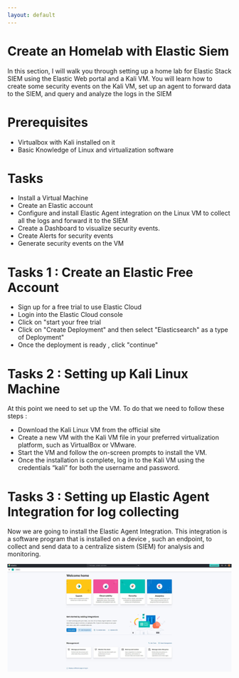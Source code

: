 ```yaml
---
layout: default
---
```

# Create an Homelab with Elastic Siem 

In this section, I will walk you through setting up a home lab for Elastic Stack SIEM using the Elastic Web portal and a Kali VM. You will learn how to create some security events on the Kali VM, set up an agent to forward data to the SIEM, and query and analyze the logs in the SIEM

# Prerequisites
 - Virtualbox with Kali installed on it
 - Basic Knowledge of Linux and virtualization software

# Tasks
- Install a Virtual Machine
- Create an Elastic account
- Configure and install Elastic Agent integration on the Linux VM to collect all the logs and forward it to the SIEM
- Create a Dashboard to visualize security events.
- Create Alerts for security events
- Generate security events on the VM


# Tasks 1 : Create an Elastic Free Account

- Sign up for a free trial to use Elastic Cloud
- Login into the Elastic Cloud console
- Click on "start your free trial
- Click on "Create Deployment" and then select "Elasticsearch" as a type of Deployment"
- Once the deployment is ready , click "continue"


# Tasks 2 : Setting up Kali Linux Machine
At this point we need to set up the VM. To do that we need to follow these steps :
- Download the Kali Linux VM from the official site
- Create a new VM with the Kali VM file in your preferred virtualization platform, such as VirtualBox or VMware.
- Start the VM and follow the on-screen prompts to install the VM.
- Once the installation is complete, log in to the Kali VM using the credentials “kali” for both the username and password.

# Tasks 3 : Setting up Elastic Agent Integration for log collecting
Now we are going to install the Elastic Agent Integration. This integration is a software program that is installed on a device , such an endpoint, to collect and send data to a centralize sistem (SIEM) for analysis and monitoring. 

![ciao](./Blue_Team/1.jpg)

